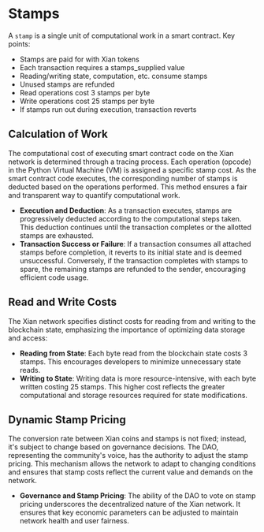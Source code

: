 # Stamps

A `stamp` is a single unit of computational work in a smart contract. Key points:

- Stamps are paid for with Xian tokens
- Each transaction requires a stamps_supplied value 
- Reading/writing state, computation, etc. consume stamps
- Unused stamps are refunded
- Read operations cost 3 stamps per byte
- Write operations cost 25 stamps per byte
- If stamps run out during execution, transaction reverts

## **Calculation of Work**

The computational cost of executing smart contract code on the Xian network is determined through a tracing process. Each operation (opcode) in the Python Virtual Machine (VM) is assigned a specific stamp cost. As the smart contract code executes, the corresponding number of stamps is deducted based on the operations performed. This method ensures a fair and transparent way to quantify computational work.

* **Execution and Deduction**: As a transaction executes, stamps are progressively deducted according to the computational steps taken. This deduction continues until the transaction completes or the allotted stamps are exhausted.
* **Transaction Success or Failure**: If a transaction consumes all attached stamps before completion, it reverts to its initial state and is deemed unsuccessful. Conversely, if the transaction completes with stamps to spare, the remaining stamps are refunded to the sender, encouraging efficient code usage.

## **Read and Write Costs**

The Xian network specifies distinct costs for reading from and writing to the blockchain state, emphasizing the importance of optimizing data storage and access:

* **Reading from State**: Each byte read from the blockchain state costs 3 stamps. This encourages developers to minimize unnecessary state reads.
* **Writing to State**: Writing data is more resource-intensive, with each byte written costing 25 stamps. This higher cost reflects the greater computational and storage resources required for state modifications.

## **Dynamic Stamp Pricing**

The conversion rate between Xian coins and stamps is not fixed; instead, it's subject to change based on governance decisions. The DAO, representing the community's voice, has the authority to adjust the stamp pricing. This mechanism allows the network to adapt to changing conditions and ensures that stamp costs reflect the current value and demands on the network.

* **Governance and Stamp Pricing**: The ability of the DAO to vote on stamp pricing underscores the decentralized nature of the Xian network. It ensures that key economic parameters can be adjusted to maintain network health and user fairness.
